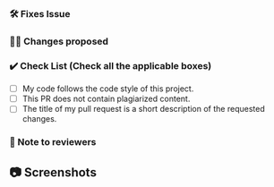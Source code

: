 ### 🛠️ Fixes Issue

<!-- Example: Closes #31 -->

### 👨‍💻 Changes proposed

<!-- List all the proposed changes in your PR -->

### ✔️ Check List (Check all the applicable boxes) <!-- Follow the below conventions to check the box -->

<!-- Mark all the applicable boxes. To mark the box as done follow the following conventions -->

- [ ] My code follows the code style of this project.
- [ ] This PR does not contain plagiarized content.
- [ ] The title of my pull request is a short description of the requested changes.

### 📄 Note to reviewers


## 📷 Screenshots

<!-- Add images if required. -->
